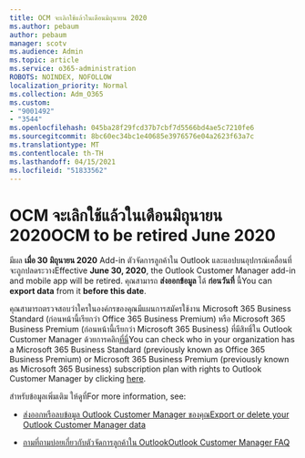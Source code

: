 ```yaml
---
title: OCM จะเลิกใช้แล้วในเดือนมิถุนายน 2020
ms.author: pebaum
author: pebaum
manager: scotv
ms.audience: Admin
ms.topic: article
ms.service: o365-administration
ROBOTS: NOINDEX, NOFOLLOW
localization_priority: Normal
ms.collection: Adm_O365
ms.custom:
- "9001492"
- "3544"
ms.openlocfilehash: 045ba28f29fcd37b7cbf7d5566bd4ae5c7210fe6
ms.sourcegitcommit: 8bc60ec34bc1e40685e3976576e04a2623f63a7c
ms.translationtype: MT
ms.contentlocale: th-TH
ms.lasthandoff: 04/15/2021
ms.locfileid: "51833562"
---
```

# <a name="ocm-to-be-retired-june-2020"></a><span data-ttu-id="7e0bc-102">OCM จะเลิกใช้แล้วในเดือนมิถุนายน 2020</span><span class="sxs-lookup"><span data-stu-id="7e0bc-102">OCM to be retired June 2020</span></span>


<span data-ttu-id="7e0bc-103">มีผล **เมื่อ 30 มิถุนายน 2020** Add-in ตัวจัดการลูกค้าใน Outlook และแอปบนอุปกรณ์เคลื่อนที่จะถูกปลดระวาง</span><span class="sxs-lookup"><span data-stu-id="7e0bc-103">Effective **June 30, 2020**, the Outlook Customer Manager add-in and mobile app will be retired.</span></span> <span data-ttu-id="7e0bc-104">คุณสามารถ  **ส่งออกข้อมูล**  ได้  **ก่อนวันที่** นี้</span><span class="sxs-lookup"><span data-stu-id="7e0bc-104">You can  **export data**  from it  **before this date**.</span></span>  

<span data-ttu-id="7e0bc-105">คุณสามารถตรวจสอบว่าใครในองค์กรของคุณมีแผนการสมัครใช้งาน Microsoft 365 Business Standard (ก่อนหน้านี้เรียกว่า Office 365 Business Premium) หรือ Microsoft 365 Business Premium (ก่อนหน้านี้เรียกว่า Microsoft 365 Business) ที่มีสิทธิ์ใน Outlook Customer Manager ด้วยการคลิก[ที่นี่](https://admin.microsoft.com/AdminPortal/Home?ref=/users)</span><span class="sxs-lookup"><span data-stu-id="7e0bc-105">You can check who in your organization has a Microsoft 365 Business Standard (previously known as Office 365 Business Premium) or Microsoft 365 Business Premium (previously known as Microsoft 365 Business) subscription plan with rights to Outlook Customer Manager by clicking [here](https://admin.microsoft.com/AdminPortal/Home?ref=/users).</span></span>

<span data-ttu-id="7e0bc-106">สำหรับข้อมูลเพิ่มเติม ให้ดูที่</span><span class="sxs-lookup"><span data-stu-id="7e0bc-106">For more information, see:</span></span>

- [<span data-ttu-id="7e0bc-107">ส่งออกหรือลบข้อมูล Outlook Customer Manager ของคุณ</span><span class="sxs-lookup"><span data-stu-id="7e0bc-107">Export or delete your Outlook Customer Manager data</span></span>](https://support.office.com/article/1a421cb4-e8de-4b44-bfb8-710b92820439)

- [<span data-ttu-id="7e0bc-108">ถามที่ถามบ่อยเกี่ยวกับตัวจัดการลูกค้าใน Outlook</span><span class="sxs-lookup"><span data-stu-id="7e0bc-108">Outlook Customer Manager FAQ</span></span>](https://techcommunity.microsoft.com/t5/outlook-customer-manager/faq-frequently-asked-questions-about-outlook-customer-manager/m-p/29680)
